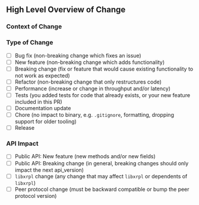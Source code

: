 <!--
This PR template helps you to write a good pull request description.
Please feel free to include additional useful information even beyond what is requested below.

If your branch is on a personal fork and has a name that allows it to
run CI build/test jobs (e.g. "ci/foo"), remember to rename it BEFORE
opening the PR.  This avoids unnecessary redundant test runs. Renaming
the branch after opening the PR will close the PR.
https://docs.github.com/en/repositories/configuring-branches-and-merges-in-your-repository/managing-branches-in-your-repository/renaming-a-branch
-->

## High Level Overview of Change

<!--
Please include a summary of the changes.
This may be a direct input to the release notes.
If too broad, please consider splitting into multiple PRs.
If a relevant task or issue, please link it here.
-->

### Context of Change

<!--
Please include the context of a change.
If a bug fix, when was the bug introduced? What was the behavior?
If a new feature, why was this architecture chosen? What were the alternatives?
If a refactor, how is this better than the previous implementation?

If there is a spec or design document for this feature, please link it here.
-->

### Type of Change

<!--
Please check [x] relevant options, delete irrelevant ones.
-->

- [ ] Bug fix (non-breaking change which fixes an issue)
- [ ] New feature (non-breaking change which adds functionality)
- [ ] Breaking change (fix or feature that would cause existing functionality to not work as expected)
- [ ] Refactor (non-breaking change that only restructures code)
- [ ] Performance (increase or change in throughput and/or latency)
- [ ] Tests (you added tests for code that already exists, or your new feature included in this PR)
- [ ] Documentation update
- [ ] Chore (no impact to binary, e.g. `.gitignore`, formatting, dropping support for older tooling)
- [ ] Release

### API Impact

<!--
Please check [x] relevant options, delete irrelevant ones.

* If there is any impact to the public API methods (HTTP / WebSocket), please update https://github.com/xrplf/rippled/blob/develop/API-CHANGELOG.md
  * Update API-CHANGELOG.md and add the change directly in this PR by pushing to your PR branch.
* libxrpl: See https://github.com/XRPLF/rippled/blob/develop/docs/build/depend.md
* Peer Protocol: See https://xrpl.org/peer-protocol.html
-->

- [ ] Public API: New feature (new methods and/or new fields)
- [ ] Public API: Breaking change (in general, breaking changes should only impact the next api_version)
- [ ] `libxrpl` change (any change that may affect `libxrpl` or dependents of `libxrpl`)
- [ ] Peer protocol change (must be backward compatible or bump the peer protocol version)

<!--
## Before / After
If relevant, use this section for an English description of the change at a technical level.
If this change affects an API, examples should be included here.

For performance-impacting changes, please provide these details:
1. Is this a new feature, bug fix, or improvement to existing functionality?
2. What behavior/functionality does the change impact?
3. In what processing can the impact be measured? Be as specific as possible - e.g. RPC client call, payment transaction that involves LOB, AMM, caching, DB operations, etc.
4. Does this change affect concurrent processing - e.g. does it involve acquiring locks, multi-threaded processing, or async processing?
-->

<!--
## Test Plan
If helpful, please describe the tests that you ran to verify your changes and provide instructions so that others can reproduce.
This section may not be needed if your change includes thoroughly commented unit tests.
-->

<!--
## Future Tasks
For future tasks related to PR.
-->

